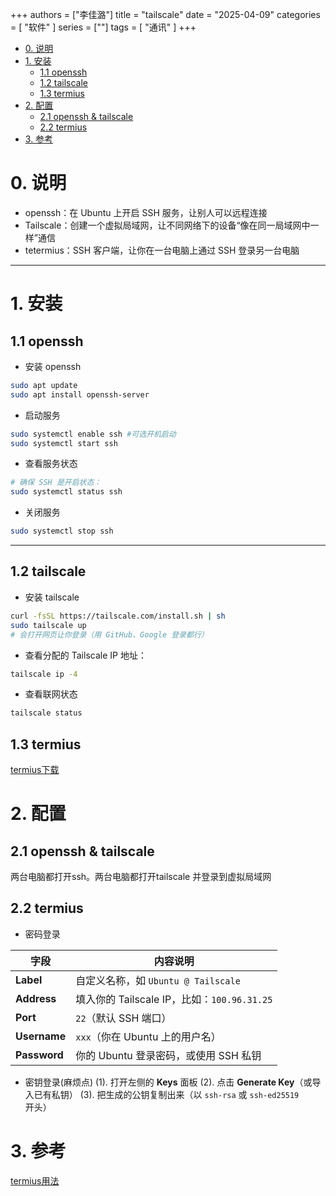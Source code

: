+++
authors = ["李佳潞"]
title = "tailscale"
date = "2025-04-09"
categories = [
    "软件"
]
series = [""]
tags = [
    "通讯"
]
+++
- [0. 说明](#0-说明)
- [1. 安装](#1-安装)
  - [1.1 openssh](#11-openssh)
  - [1.2 tailscale](#12-tailscale)
  - [1.3 termius](#13-termius)
- [2. 配置](#2-配置)
  - [2.1 openssh \& tailscale](#21-openssh--tailscale)
  - [2.2 termius](#22-termius)
- [3. 参考](#3-参考)

# 0. 说明
- openssh：在 Ubuntu 上开启 SSH 服务，让别人可以远程连接
- Tailscale：创建一个虚拟局域网，让不同网络下的设备“像在同一局域网中一样”通信
- tetermius：SSH 客户端，让你在一台电脑上通过 SSH 登录另一台电脑

---

# 1. 安装

## 1.1 openssh

- 安装 openssh
```bash
sudo apt update
sudo apt install openssh-server
```
- 启动服务
```bash
sudo systemctl enable ssh #可选开机启动
sudo systemctl start ssh
```
- 查看服务状态
```bash
# 确保 SSH 是开启状态：
sudo systemctl status ssh
```
- 关闭服务
```bash
sudo systemctl stop ssh
```

---

## 1.2 tailscale

- 安装 tailscale
```bash
curl -fsSL https://tailscale.com/install.sh | sh
sudo tailscale up
# 会打开网页让你登录（用 GitHub、Google 登录都行）
```
- 查看分配的 Tailscale IP 地址：
```bash
tailscale ip -4
```
- 查看联网状态
```bash
tailscale status
```

## 1.3 termius

[termius下载](https://termius.com/download/linux
)

# 2. 配置
## 2.1 openssh & tailscale
两台电脑都打开ssh。两台电脑都打开tailscale 并登录到虚拟局域网
## 2.2 termius

- 密码登录

| 字段     | 内容说明                                       |
|----------|------------------------------------------------|
| **Label**    | 自定义名称，如 `Ubuntu @ Tailscale`           |
| **Address**  | 填入你的 Tailscale IP，比如：`100.96.31.25`   |
| **Port**     | `22`（默认 SSH 端口）                        |
| **Username** | `xxx`（你在 Ubuntu 上的用户名）         |
| **Password** | 你的 Ubuntu 登录密码，或使用 SSH 私钥         |

- 密钥登录(麻烦点)
(1). 打开左侧的 **Keys** 面板
(2). 点击 **Generate Key**（或导入已有私钥）
(3). 把生成的公钥复制出来（以 `ssh-rsa` 或 `ssh-ed25519` 开头）




# 3. 参考

[termius用法](https://www.bilibili.com/video/BV15b4y1G7CY/?spm_id_from=333.337.search-card.all.click&vd_source=34566f6bf61eef87a4c23e5b6880d7a6)

